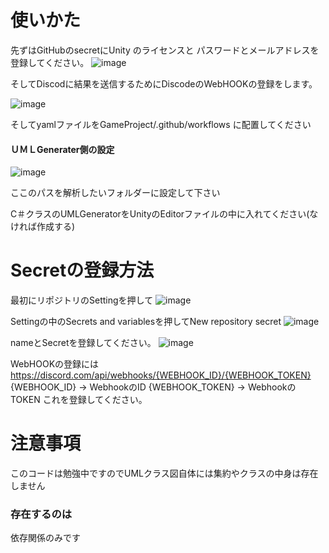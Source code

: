 
# 使いかた
先ずはGitHubのsecretにUnity のライセンスと
パスワードとメールアドレスを登録してください。
![image](https://github.com/user-attachments/assets/98a6344c-0ec9-4e60-9267-d87db525caba)

そしてDiscodに結果を送信するためにDiscodeのWebHOOKの登録をします。

![image](https://github.com/user-attachments/assets/4c4807fb-3e1f-462a-a578-28963728a803)

そしてyamlファイルをGameProject/.github/workflows に配置してください

#### ＵＭＬGenerater側の設定
![image](https://github.com/user-attachments/assets/093a5e6b-018b-4626-aba8-fc362ab571fb)

ここのパスを解析したいフォルダーに設定して下さい

C＃クラスのUMLGeneratorをUnityのEditorファイルの中に入れてください(なければ作成する)

# Secretの登録方法

最初にリポジトリのSettingを押して
![image](https://github.com/user-attachments/assets/fea0d960-278d-41f4-a64f-3058dc965ba1)

Settingの中のSecrets and variablesを押してNew repository secret 
![image](https://github.com/user-attachments/assets/72ea557e-05e4-49ce-9391-5f86da44e115)


nameとSecretを登録してください。
![image](https://github.com/user-attachments/assets/1fda7c65-65a2-4b46-b4b9-6f371c294f1b)

WebHOOKの登録には
https://discord.com/api/webhooks/{WEBHOOK_ID}/{WEBHOOK_TOKEN}
{WEBHOOK_ID} → WebhookのID
{WEBHOOK_TOKEN} → WebhookのTOKEN
これを登録してください。

# 注意事項
このコードは勉強中ですのでUMLクラス図自体には集約やクラスの中身は存在しません
### 存在するのは
依存関係のみです

